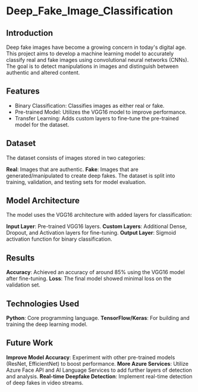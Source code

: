 # Deep_Fake_Image_Classification
## Introduction
Deep fake images have become a growing concern in today's digital age. This project aims to develop a machine learning model to accurately classify real and fake images using convolutional neural networks (CNNs). The goal is to detect manipulations in images and distinguish between authentic and altered content.

## Features
- Binary Classification: Classifies images as either real or fake.
- Pre-trained Model: Utilizes the VGG16 model to improve performance.
- Transfer Learning: Adds custom layers to fine-tune the pre-trained model for the dataset.

## Dataset
The dataset consists of images stored in two categories:

**Real**: Images that are authentic.
**Fake**: Images that are generated/manipulated to create deep fakes.
The dataset is split into training, validation, and testing sets for model evaluation.

## Model Architecture
The model uses the VGG16 architecture with added layers for classification:

**Input Layer**: Pre-trained VGG16 layers.
**Custom Layers**: Additional Dense, Dropout, and Activation layers for fine-tuning.
**Output Layer**: Sigmoid activation function for binary classification.

## Results
**Accuracy**: Achieved an accuracy of around 85% using the VGG16 model after fine-tuning.
**Loss**: The final model showed minimal loss on the validation set.

## Technologies Used
**Python**: Core programming language.
**TensorFlow/Keras**: For building and training the deep learning model.

## Future Work
**Improve Model Accuracy**: Experiment with other pre-trained models (ResNet, EfficientNet) to boost performance.
**More Azure Services**: Utilize Azure Face API and AI Language Services to add further layers of detection and analysis.
**Real-time Deepfake Detection**: Implement real-time detection of deep fakes in video streams.

